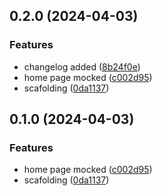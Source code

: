 

## 0.2.0 (2024-04-03)


### Features

* changelog added ([8b24f0e](https://github.com/MarianoJimenezPerez/podcaster-app/commit/8b24f0e0d62312617c487c898d65c130676d71d7))
* home page mocked ([c002d95](https://github.com/MarianoJimenezPerez/podcaster-app/commit/c002d950cd2378ce10f04560680dbcaa91c88b6f))
* scafolding ([0da1137](https://github.com/MarianoJimenezPerez/podcaster-app/commit/0da1137c199e87dc65c7cd1d0dd85d081921ede3))

## 0.1.0 (2024-04-03)


### Features

* home page mocked ([c002d95](https://github.com/MarianoJimenezPerez/podcaster-app/commit/c002d950cd2378ce10f04560680dbcaa91c88b6f))
* scafolding ([0da1137](https://github.com/MarianoJimenezPerez/podcaster-app/commit/0da1137c199e87dc65c7cd1d0dd85d081921ede3))

